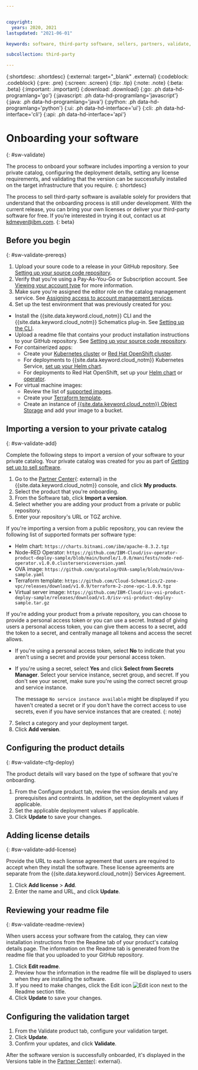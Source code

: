 ```yaml
---


copyright:
  years: 2020, 2021
lastupdated: "2021-06-01"

keywords: software, third-party software, sellers, partners, validate, test, partner center

subcollection: third-party

---
```


{:shortdesc: .shortdesc}
{:external: target="_blank" .external}
{:codeblock: .codeblock}
{:pre: .pre}
{:screen: .screen}
{:tip: .tip}
{:note: .note}
{:beta: .beta}
{:important: .important}
{:download: .download}
{:go: .ph data-hd-programlang='go'}
{:javascript: .ph data-hd-programlang='javascript'}
{:java: .ph data-hd-programlang='java'}
{:python: .ph data-hd-programlang='python'}
{:ui: .ph data-hd-interface='ui'}
{:cli: .ph data-hd-interface='cli'}
{:api: .ph data-hd-interface='api'}

# Onboarding your software
{: #sw-validate}

The process to onboard your software includes importing a version to your private catalog, configuring the deployment details, setting any license requirements, and validating that the version can be successfully installed on the target infrastructure that you require. 
{: shortdesc}

The process to sell third-party software is available solely for providers that understand that the onboarding process is still under development. With the current release, you can bring your own licenses or deliver your third-party software for free. If you’re interested in trying it out, contact us at kdmeyer@ibm.com.
{: beta}

## Before you begin
{: #sw-validate-prereqs}

1. Upload your soure code to a release in your GitHub repository. See [Setting up your source code repository](https://docs.github.com/en/github/administering-a-repository/managing-releases-in-a-repository). 
2. Verify that you're using a Pay-As-You-Go or Subscription account. See [Viewing your account type](/docs/account?topic=account-account_settings#view-acct-type) for more information.
3. Make sure you're assigned the editor role on the catalog management service. See [Assigning access to account management services](/docs/account?topic=account-account-services).
4. Set up the test environment that was previously created for you:
  
  * Install the {{site.data.keyword.cloud_notm}} CLI and the {{site.data.keyword.cloud_notm}} Schematics plug-in. See [Setting up the CLI](/docs/schematics?topic=schematics-setup-cli).
  * Upload a readme file that contains your product installation instructions to your GitHub repository. See [Setting up your source code repository](/docs/third-party?topic=third-party-source-repo-setup). 
  * For containerized apps:
    * Create your [Kubernetes cluster](/docs/containers?topic=containers-getting-started) or [Red Hat OpenShift cluster](/docs/openshift?topic=openshift-getting-started). 
    * For deployments to {{site.data.keyword.cloud_notm}} Kubernetes Service, [set up your Helm chart](/docs/containers?topic=containers-helm). 
    * For deployments to Red Hat OpenShift, set up your [Helm chart](/docs/openshift?topic=openshift-helm) or [operator](/docs/openshift?topic=openshift-operators).
  * For virtual machine images:
    * Review the list of [supported images](/docs/vpc?topic=vpc-about-images). 
    * Create your [Terraform template](/docs/schematics?topic=schematics-getting-started).
    * Create an instance of [{{site.data.keyword.cloud_notm}} Object Storage](/docs/cloud-object-storage?topic=cloud-object-storage-getting-started-cloud-object-storage) and add your image to a bucket.

## Importing a version to your private catalog
{: #sw-validate-add}

Complete the following steps to import a version of your software to your private catalog. Your private catalog was created for you as part of [Getting set up to sell software](/docs/third-party?topic=third-party-sw-getting-started). 

1. Go to the [Partner Center](https://cloud.ibm.com/partner-center/sell){: external} in the {{site.data.keyword.cloud_notm}} console, and click **My products**.  
2. Select the product that you're onboarding.
3. From the Software tab, click **Import a version**.
4. Select whether you are adding your product from a private or public repository. 
5. Enter your repository's URL or TGZ archive. 

  If you're importing a version from a public repository, you can review the following list of supported formats per software type:

  * Helm chart: `https://charts.bitnami.com/ibm/apache-8.3.2.tgz`
  * Node-RED Operator: `https://github.com/IBM-Cloud/isv-operator-product-deploy-sample/blob/main/bundle/1.0.0/manifests/node-red-operator.v1.0.0.clusterserviceversion.yaml`
  * OVA image: `https://github.com/gcatalog/OVA-sample/blob/main/ova-sample.yaml`
  * Terraform template: `https://github.com/Cloud-Schematics/2-zone-vpc/releases/download/v1.0.9/terraform-2-zone-vpc-1.0.9.tgz`
  * Virtual server image: `https://github.com/IBM-Cloud/isv-vsi-product-deploy-sample/releases/download/v1.0/isv-vsi-product-deploy-sample.tar.gz`
  
  If you're adding your product from a private repository, you can choose to provide a personal access token or you can use a secret. Instead of giving users a personal access token, you can give them access to a secret, add the token to a secret, and centrally manage all tokens and access the secret allows.

  * If you're using a personal access token, select **No** to indicate that you aren't using a secret and provide your personal access token.
  * If you're using a secret, select **Yes** and click **Select from Secrets Manager**. Select your service instance, secret group, and secret. If you don't see your secret, make sure you're using the correct secret group and service instance. 
    
    The message `No service instance available` might be displayed if you haven't created a secret or if you don't have the correct access to use secrets, even if you have service instances that are created. 
    {: note}

7. Select a category and your deployment target.
8. Click **Add version**. 

## Configuring the product details
{: #sw-validate-cfg-deploy}

The product details will vary based on the type of software that you're onboarding. 

1. From the Configure product tab, review the version details and any prerequisites and contraints. In addition, set the deployment values if applicable. 
1. Set the applicable deployment values if applicable.
1. Click **Update** to save your changes. 

## Adding license details
{: #sw-validate-add-license}

Provide the URL to each license agreement that users are required to accept when they install the software. These license agreements are separate from the {{site.data.keyword.cloud_notm}} Services Agreement.  

1. Click **Add license** > **Add**. 
2. Enter the name and URL, and click **Update**.

## Reviewing your readme file
{: #sw-validate-readme-review}

When users access your software from the catalog, they can view installation instructions from the Readme tab of your product's catalog details page. The information on the Readme tab is generated from the readme file that you uploaded to your GitHub repository. 

1. Click **Edit readme**.
2. Preview how the information in the readme file will be displayed to users when they are installing the software.
3. If you need to make changes, click the Edit icon ![Edit icon](../icons/edit-tagging.svg) next to the Readme section title.
4. Click **Update** to save your changes.

## Configuring the validation target 

1. From the Validate product tab, configure your validation target. 
1. Click **Update**.
1. Confirm your updates, and click **Validate**. 

After the software version is successfully onboarded, it's displayed in the Versions table in the [Partner Center](https://cloud.ibm.com/partner-center/sell/){: external}.





















